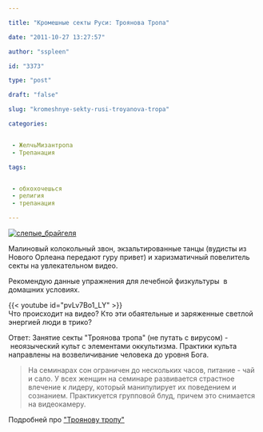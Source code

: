 ```yaml
---

title: "Кромешные секты Руси: Троянова Тропа"

date: "2011-10-27 13:27:57"

author: "sspleen"

id: "3373"

type: "post"

draft: "false"

slug: "kromeshnye-sekty-rusi-troyanova-tropa"

categories:


 - ЖелчьМизантропа
 - Трепанация

tags:


 - обхохочешься
 - религия
 - трепанация

---
```

[![слепые_брайгеля](/uploads/2012/06/секта_слепые.jpg)](/2011/10/kromeshnye-sekty-rusi-troyanova-tropa/sekta_slepye/)  
  
Малиновый колокольный звон, экзальтированные танцы (вудисты из Нового Орлеана передают гуру привет) и харизматичный повелитель секты на увлекательном видео.  
  
Рекомендую данные упражнения для лечебной физкультуры  в домашних условиях.  
  
{{< youtube id="pvLv7Bo1_LY" >}}  
Что происходит на видео? Кто эти обаятельные и заряженные светлой энергией люди в трико?  
  
Ответ: Занятие секты "Троянова тропа" (не путать с вирусом) - неоязыческий культ с элементами оккультизма. Практики культа направлены на возвеличивание человека до уровня Бога.  

> На семинарах сон ограничен до нескольких часов, питание - чай и сало. У всех женщин на семинаре развивается страстное влечение к лидеру, который манипулирует их поведением и сознанием. Практикуется групповой блуд, причем это снимается на видеокамеру.

  
Подробней про ["Троянову тропу"](http://sektoved.ru/enciclopedia.php?cat_id=84)